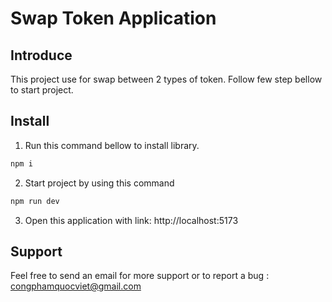 # Swap Token Application

## Introduce

This project use for swap between 2 types of token. Follow few step bellow to start project.

## Install

1. Run this command bellow to install library.

```bash
npm i
```

2. Start project by using this command

```bash
npm run dev
```

3. Open this application with link: http://localhost:5173

## Support

Feel free to send an email for more support or to report a bug : congphamquocviet@gmail.com
